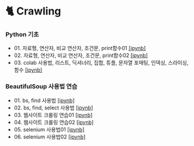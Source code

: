 # 🐈 Crawling
### Python 기초
- 01\. 자료형, 연산자, 비교 연산자, 조건문, print함수01 [[ipynb]](https://github.com/kbjung/Study/blob/main/Crawling/python/class01.ipynb)
- 02\. 자료형, 연산자, 비교 연산자, 조건문, print함수02 [[ipynb]](https://github.com/kbjung/Study/blob/main/Crawling/python/class02.ipynb)
- 03\. colab 사용법, 리스트, 딕셔너리, 집합, 튜플, 문자열 포매팅, 인덱싱, 스라이싱, 함수 [[ipynb]](https://github.com/kbjung/Study/blob/main/Crawling/python/class03.ipynb)
### BeautifulSoup 사용법 연습
- 01\. bs, find 사용법 [[ipynb]](https://github.com/kbjung/Study/blob/main/Crawling/01_bs01.ipynb)
- 02\. bs, find, select 사용법 [[ipynb]](https://github.com/kbjung/Study/blob/main/Crawling/01_bs02.ipynb)
- 03\. 웹사이트 크롤링 연습01 [[ipynb]](https://github.com/kbjung/Study/blob/main/Crawling/03_crawling01.ipynb)
- 04\. 웹사이트 크롤링 연습02 [[ipynb]](https://github.com/kbjung/Study/blob/main/Crawling/03_crawling02.ipynb)
- 05\. selenium 사용법01 [[ipynb]](https://github.com/kbjung/Study/blob/main/Crawling/05_Selenium_%EC%82%AC%EC%9A%A9%EB%B2%95.ipynb)
- 06\. selenium 사용법02 [[ipynb]](https://github.com/kbjung/Study/blob/main/Crawling/06_%EC%95%84%EB%A7%88%EC%A1%B4_%EC%9B%B9_%ED%81%AC%EB%A1%A4%EB%A7%81.ipynb)

